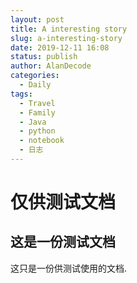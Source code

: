 ```yaml
---
layout: post
title: A interesting story
slug: a-interesting-story
date: 2019-12-11 16:08
status: publish
author: AlanDecode
categories: 
  - Daily
tags: 
  - Travel
  - Family
  - Java
  - python
  - notebook
  - 日志
---
```

# 仅供测试文档
## 这是一份测试文档
这只是一份供测试使用的文档.
